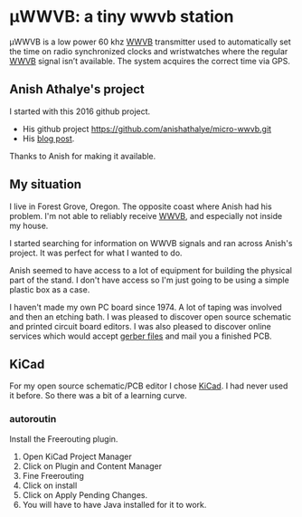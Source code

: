 # &mu;WWVB: a tiny wwvb station

&mu;WWVB is a low power 60 khz [WWVB] transmitter used
to automatically set the time on radio synchronized clocks and wristwatches where the regular [WWVB] signal isn’t available. The system acquires
the correct time via GPS.

## Anish Athalye's project

I started with this 2016 github project.

-  His github project https://github.com/anishathalye/micro-wwvb.git 
-  His [blog post][micro-wwvb-post].

Thanks to Anish for making it available. 

## My situation

I live in Forest Grove, Oregon.  The opposite coast where Anish had his problem. I'm not able to reliably receive [WWVB], and especially not inside my house.  

I started searching for information on WWVB signals and ran 
across Anish's project.  It was perfect for what I wanted to do.

Anish seemed to have access to a lot of equipment for building the physical part of the stand.    I don't have access so I'm just going to be using a simple plastic box as a case.

I haven't made my own PC board since 1974.  A lot of taping was involved and then an etching bath.  I was pleased to discover open source schematic and printed circuit board editors.  I was
also pleased to discover online services which would accept [gerber files](https://en.wikipedia.org/wiki/Gerber_format) and mail you a finished PCB.

## KiCad

For my open source schematic/PCB editor I chose [KiCad].  I had never used it before.  So there was a bit of a learning curve.

### autoroutin
Install the Freerouting plugin.
1. Open KiCad Project Manager
1. Click on Plugin and Content Manager
1. Fine Freerouting
1. Click on install
1. Click on Apply Pending Changes.
1. You will have to have Java installed for it to work.


[WWVB]: https://www.nist.gov/pml/time-and-frequency-division/radio-stations/wwvb
[micro-wwvb-post]: https://www.anishathalye.com/2016/12/26/micro-wwvb/

[KiCad]: https://www.kicad.org/
